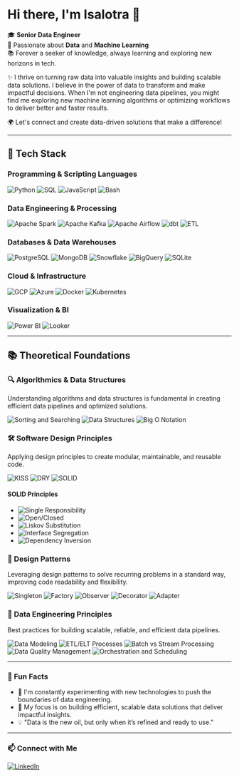 # Hi there, I'm Isalotra 👋

🎓 **Senior Data Engineer**  
💼 Passionate about **Data** and **Machine Learning**  
📚 Forever a seeker of knowledge, always learning and exploring new horizons in tech.

✨ I thrive on turning raw data into valuable insights and building scalable data solutions. I believe in the power of data to transform and make impactful decisions. When I'm not engineering data pipelines, you might find me exploring new machine learning algorithms or optimizing workflows to deliver better and faster results.

🌍 Let's connect and create data-driven solutions that make a difference!

---

## 🚀 Tech Stack

### Programming & Scripting Languages
![Python](https://img.shields.io/badge/-Python-3776AB?logo=python&logoColor=white&style=flat)
![SQL](https://img.shields.io/badge/-SQL-336791?logo=postgresql&logoColor=white&style=flat)
![JavaScript](https://img.shields.io/badge/-JavaScript-F7DF1E?logo=javascript&logoColor=black&style=flat)
![Bash](https://img.shields.io/badge/-Bash-4EAA25?logo=gnu-bash&logoColor=white&style=flat)

### Data Engineering & Processing
![Apache Spark](https://img.shields.io/badge/-Apache%20Spark-E25A1C?logo=apachespark&logoColor=white&style=flat)
![Apache Kafka](https://img.shields.io/badge/-Apache%20Kafka-231F20?logo=apachekafka&logoColor=white&style=flat)
![Apache Airflow](https://img.shields.io/badge/-Apache%20Airflow-017CEE?logo=apacheairflow&logoColor=white&style=flat)
![dbt](https://img.shields.io/badge/-dbt-FF694B?logo=dbt&logoColor=white&style=flat)
![ETL](https://img.shields.io/badge/-ETL-4CAF50?style=flat)

### Databases & Data Warehouses
![PostgreSQL](https://img.shields.io/badge/-PostgreSQL-336791?logo=postgresql&logoColor=white&style=flat)
![MongoDB](https://img.shields.io/badge/-MongoDB-47A248?logo=mongodb&logoColor=white&style=flat)
![Snowflake](https://img.shields.io/badge/-Snowflake-29B5E8?logo=snowflake&logoColor=white&style=flat)
![BigQuery](https://img.shields.io/badge/-BigQuery-4285F4?logo=googlebigquery&logoColor=white&style=flat)
![SQLite](https://img.shields.io/badge/-SQLite-003B57?logo=sqlite&logoColor=white&style=flat)

### Cloud & Infrastructure
![GCP](https://img.shields.io/badge/-Google%20Cloud-4285F4?logo=googlecloud&logoColor=white&style=flat)
![Azure](https://img.shields.io/badge/-Azure-0078D4?logo=microsoftazure&logoColor=white&style=flat)
![Docker](https://img.shields.io/badge/-Docker-2496ED?logo=docker&logoColor=white&style=flat)
![Kubernetes](https://img.shields.io/badge/-Kubernetes-326CE5?logo=kubernetes&logoColor=white&style=flat)

### Visualization & BI
![Power BI](https://img.shields.io/badge/-Power%20BI-F2C811?logo=powerbi&logoColor=black&style=flat)
![Looker](https://img.shields.io/badge/-Looker-4285F4?logo=looker&logoColor=white&style=flat)


---

## 📚 Theoretical Foundations

### 🔍 Algorithmics & Data Structures
Understanding algorithms and data structures is fundamental in creating efficient data pipelines and optimized solutions.

![Sorting and Searching](https://img.shields.io/badge/-Sorting%20%26%20Searching-4CAF50?style=flat)
![Data Structures](https://img.shields.io/badge/-Data%20Structures-4CAF50?style=flat)
![Big O Notation](https://img.shields.io/badge/-Big%20O%20Notation-4CAF50?style=flat)

### 🛠️ Software Design Principles
Applying design principles to create modular, maintainable, and reusable code.

![KISS](https://img.shields.io/badge/-KISS%20(Keep%20It%20Simple%20Stupid)-FFD700?style=flat)
![DRY](https://img.shields.io/badge/-DRY%20(Don't%20Repeat%20Yourself)-FFD700?style=flat)
![SOLID](https://img.shields.io/badge/-SOLID%20Principles-FFD700?style=flat)

#### SOLID Principles
- ![Single Responsibility](https://img.shields.io/badge/-Single%20Responsibility-FFD700?style=flat)
- ![Open/Closed](https://img.shields.io/badge/-Open/Closed-FFD700?style=flat)
- ![Liskov Substitution](https://img.shields.io/badge/-Liskov%20Substitution-FFD700?style=flat)
- ![Interface Segregation](https://img.shields.io/badge/-Interface%20Segregation-FFD700?style=flat)
- ![Dependency Inversion](https://img.shields.io/badge/-Dependency%20Inversion-FFD700?style=flat)

### 🧩 Design Patterns
Leveraging design patterns to solve recurring problems in a standard way, improving code readability and flexibility.

![Singleton](https://img.shields.io/badge/-Singleton-FF6347?style=flat)
![Factory](https://img.shields.io/badge/-Factory-FF6347?style=flat)
![Observer](https://img.shields.io/badge/-Observer-FF6347?style=flat)
![Decorator](https://img.shields.io/badge/-Decorator-FF6347?style=flat)
![Adapter](https://img.shields.io/badge/-Adapter-FF6347?style=flat)

### 🔗 Data Engineering Principles
Best practices for building scalable, reliable, and efficient data pipelines.

![Data Modeling](https://img.shields.io/badge/-Data%20Modeling-1E90FF?style=flat)
![ETL/ELT Processes](https://img.shields.io/badge/-ETL/ELT%20Processes-1E90FF?style=flat)
![Batch vs Stream Processing](https://img.shields.io/badge/-Batch%20vs%20Stream%20Processing-1E90FF?style=flat)
![Data Quality Management](https://img.shields.io/badge/-Data%20Quality%20Management-1E90FF?style=flat)
![Orchestration and Scheduling](https://img.shields.io/badge/-Orchestration%20%26%20Scheduling-1E90FF?style=flat)

---



### 🌟 Fun Facts

- 🌱 I'm constantly experimenting with new technologies to push the boundaries of data engineering.
- 🎯 My focus is on building efficient, scalable data solutions that deliver impactful insights.
- 💡 "Data is the new oil, but only when it’s refined and ready to use."

---

### 📫 Connect with Me

[![LinkedIn](https://img.shields.io/badge/LinkedIn-0077B5?logo=linkedin&logoColor=white&style=flat)](https://www.linkedin.com/in/isalotra-rakotoniaina-b43932184/)  
